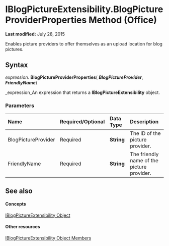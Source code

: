 
# IBlogPictureExtensibility.BlogPictureProviderProperties Method (Office)

 **Last modified:** July 28, 2015

Enables picture providers to offer themselves as an upload location for blog pictures.

## Syntax

 _expression_. **BlogPictureProviderProperties**( **_BlogPictureProvider_**,  **_FriendlyName_**)

 _expression_An expression that returns a  **IBlogPictureExtensibility** object.


### Parameters



|**Name**|**Required/Optional**|**Data Type**|**Description**|
|:-----|:-----|:-----|:-----|
|BlogPictureProvider|Required| **String**|The ID of the picture provider.|
|FriendlyName|Required| **String**|The friendly name of the picture provider.|

## See also


#### Concepts


 [IBlogPictureExtensibility Object](07cedf63-0c59-5c5e-25df-1d627db89cbe.md)
#### Other resources


 [IBlogPictureExtensibility Object Members](29f8fdcc-669f-95db-3cc9-bfdd26fb9a7d.md)
